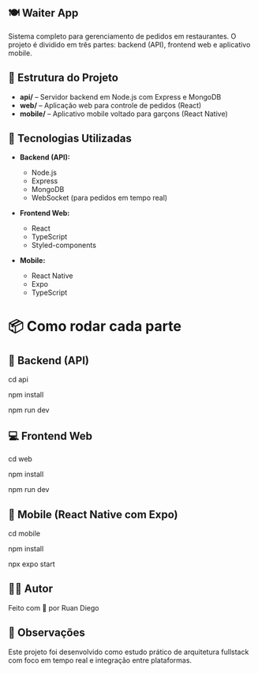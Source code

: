 ## 🍽️ Waiter App

Sistema completo para gerenciamento de pedidos em restaurantes. O projeto é dividido em três partes: backend (API), frontend web e aplicativo mobile.



## 📁 Estrutura do Projeto

- **api/** – Servidor backend em Node.js com Express e MongoDB
- **web/** – Aplicação web para controle de pedidos (React)
- **mobile/** – Aplicativo mobile voltado para garçons (React Native)



## 🚀 Tecnologias Utilizadas

- **Backend (API):**
  - Node.js
  - Express
  - MongoDB
  - WebSocket (para pedidos em tempo real)

- **Frontend Web:**
  - React
  - TypeScript
  - Styled-components

- **Mobile:**
  - React Native
  - Expo
  - TypeScript
 
 # 📦 Como rodar cada parte

## **🔧 Backend (API)**

cd api

npm install

npm run dev



## **💻 Frontend Web**

cd web

npm install

npm run dev


## **📱 Mobile (React Native com Expo)**

cd mobile

npm install

npx expo start


## **👨‍💻 Autor**
Feito com 💙 por Ruan Diego


## **📌 Observações**
Este projeto foi desenvolvido como estudo prático de arquitetura fullstack com foco em tempo real e integração entre plataformas.
